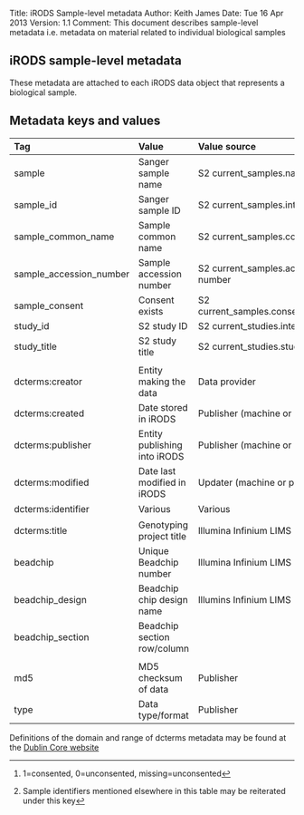 Title:   iRODS Sample-level metadata
Author:  Keith James
Date:    Tue 16 Apr 2013
Version: 1.1
Comment: This document describes sample-level metadata i.e. metadata on material related to individual biological samples

## iRODS sample-level metadata ##

These metadata are attached to each iRODS data object that represents a biological sample.

## Metadata keys and values ##

|Tag	| Value	| Value source	| Value type	|  
| :----------------------	| :--------------------------	| :----------------------------------	| :-------------------------------------------------------	|  
| sample	| Sanger sample name	| S2 current_samples.name	| String	|  
| sample_id	| Sanger sample ID	| S2 current_samples.internal_id	| Integer	|  
| sample_common_name	| Sample common name	| S2 current_samples.common_name	| String	|  
| sample_accession_number	| Sample accession number	| S2 current_samples.accession number	| String	|  
| sample_consent	| Consent exists	| S2 current_samples.consent_withdrawn	| Integer [^consent]	|  
| study_id	| S2 study ID	| S2 current_studies.internal_id	| Integer	|  
| study_title	| S2 study title	| S2 current_studies.study_title	| String	|  
|	|	|	|	|  
| dcterms:creator	| Entity making the data	| Data provider	| URI e.g. http://www.sanger.ac.uk	|  
| dcterms:created	| Date stored in iRODS	| Publisher (machine or person)	| ISO8601 format date	|  
| dcterms:publisher	| Entity publishing into iRODS	| Publisher (machine or person)	| URI e.g. URI of entity in Sanger LDAP	|  
| dcterms:modified	| Date last modified in iRODS	| Updater (machine or person)	| ISO8601 format date	|  
| dcterms:identifier	| Various	| Various	| Variable [^reiterated]	|  
| dcterms:title	| Genotyping project title	| Illumina Infinium LIMS	| String	|  
| beadchip	| Unique Beadchip number	| Illumina Infinium LIMS	| Integer	|  
| beadchip_design	| Beadchip chip design name	| Illumins Infinium LIMS	| String	|  
| beadchip_section	| Beadchip section row/column|	| Illumina Infinium LIMS	| String	|  
| 	|	|	| 	|
| md5	| MD5 checksum of data	| Publisher	| String	|  
| type	| Data type/format	| Publisher	| String e.g. gtc, idat	|  

[^consent]: 1=consented, 0=unconsented, missing=unconsented

[^reiterated]: Sample identifiers mentioned elsewhere in this table may be reiterated under this key

Definitions of the domain and range of dcterms metadata may be found at the 
[Dublin Core website](http://dublincore.org/documents/dcmi-terms/)